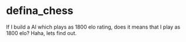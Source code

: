 # defina_chess
If I build a AI which plays as 1800 elo rating, does it means that I play as 1800 elo? Haha, lets find out.
